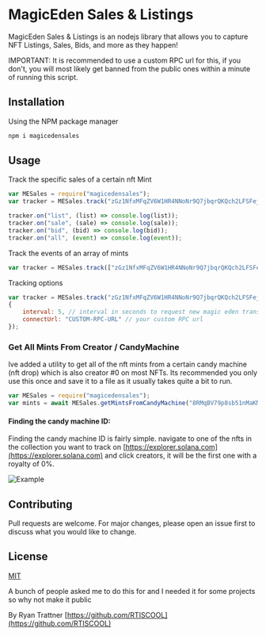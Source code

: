# MagicEden Sales & Listings

MagicEden Sales & Listings is an nodejs library that allows you to capture NFT Listings, Sales, Bids, and more as they happen!

IMPORTANT: 
It is recommended to use a custom RPC url for this, if you don't, you will most likely get banned from the public ones within a minute of running this script. 

## Installation

Using the NPM package manager

```bash
npm i magicedensales
```

## Usage

Track the specific sales of a certain nft Mint
```javascript
var MESales = require("magicedensales");
var tracker = MESales.track("zGz1NfxMFqZV6W1HR4NNoNr9Q7jbqrQKQch2LFSFejf"); // first parameter is mint to track

tracker.on("list", (list) => console.log(list));
tracker.on("sale", (sale) => console.log(sale));
tracker.on("bid", (bid) => console.log(bid));
tracker.on("all", (event) => console.log(event));
```
Track the events of an array of mints
```javascript
var tracker = MESales.track(["zGz1NfxMFqZV6W1HR4NNoNr9Q7jbqrQKQch2LFSFejf", "zGz1NfxMFqZV6W1HR4NNoNr9Q7jbqrQKQch2LFSFejf"]); // array of mints to track
```

Tracking options 
```javascript
var tracker = MESales.track("zGz1NfxMFqZV6W1HR4NNoNr9Q7jbqrQKQch2LFSFejf",
{
    interval: 5, // interval in seconds to request new magic eden transactions
    connectUrl: "CUSTOM-RPC-URL" // your custom RPC url 
}); 
```

### Get All Mints From Creator / CandyMachine

Ive added a utility to get all of the nft mints from a certain candy machine (nft drop) which is also creator #0 on most NFTs. Its recommended you only use this once and save it to a file as it usually takes quite a bit to run. 

```javascript
var MESales = require("magicedensales");
var mints = await MESales.getMintsFromCandyMachine("8RMqBV79p8sb51nMaKMWR94XKjUvD2kuUSAkpEJTmxyx")
```

#### Finding the candy machine ID: 

Finding the candy machine ID is fairly simple. navigate to one of the nfts in the collection you want to track on [https://explorer.solana.com](https://explorer.solana.com) and click creators, it will be the first one with a royalty of 0%. 

![Example](https://i.imgur.com/dy2xDQm.png)


## Contributing
Pull requests are welcome. For major changes, please open an issue first to discuss what you would like to change.


## License
[MIT](https://choosealicense.com/licenses/mit/)



A bunch of people asked me to do this for and I needed it for some projects so why not make it public

By Ryan Trattner [https://github.com/RTISCOOL](https://github.com/RTISCOOL)